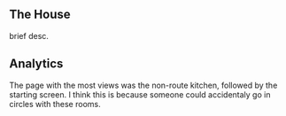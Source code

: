 ## The House

brief desc.

## Analytics 

The page with the most views was the non-route kitchen, followed by the starting screen. I think this is because someone could accidentaly go in circles with these rooms.